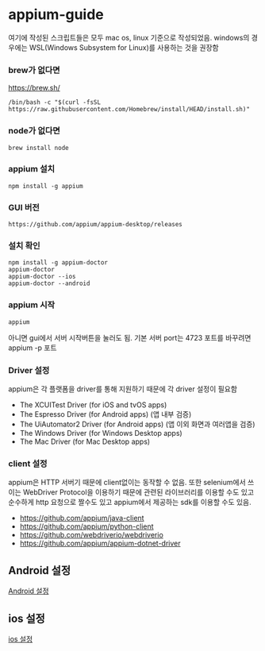 # appium-guide

여기에 작성된 스크립트들은 모두 mac os, linux 기준으로 작성되었음.
windows의 경우에는 WSL(Windows Subsystem for Linux)를 사용하는 것을 권장함

### brew가 없다면
https://brew.sh/
```shell
/bin/bash -c "$(curl -fsSL https://raw.githubusercontent.com/Homebrew/install/HEAD/install.sh)"
```

### node가 없다면
```shell
brew install node
```

### appium 설치
```shell
npm install -g appium
```

### GUI 버전
```
https://github.com/appium/appium-desktop/releases
```

### 설치 확인
```shell
npm install -g appium-doctor
appium-doctor
appium-doctor --ios
appium-doctor --android
```

### appium 시작
```shell
appium
```

아니면 gui에서 서버 시작버튼을 눌러도 됨.
기본 서버 port는 4723
포트를 바꾸려면 appium -p 포트

### Driver 설정
appium은 각 플랫폼을 driver를 통해 지원하기 때문에 각 driver 설정이 필요함
- The XCUITest Driver (for iOS and tvOS apps)
- The Espresso Driver (for Android apps) (앱 내부 검증)
- The UiAutomator2 Driver (for Android apps) (앱 이외 화면과 여러앱을 검증)
- The Windows Driver (for Windows Desktop apps)
- The Mac Driver (for Mac Desktop apps)

### client 설정
appium은 HTTP 서버기 때문에 client없이는 동작할 수 없음.
또한 selenium에서 쓰이는 WebDriver Protocol을 이용하기 때문에 관련된 라이브러리를 이용할 수도 있고
순수하게 http 요청으로 짤수도 있고 appium에서 제공하는 sdk를 이용할 수도 있음.
- https://github.com/appium/java-client
- https://github.com/appium/python-client
- https://github.com/webdriverio/webdriverio
- https://github.com/appium/appium-dotnet-driver

## Android 설정
[Android 설정](ANDROID_SETTING.md)

## ios 설정
[ios 설정](IOS_SETTING.md)